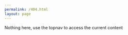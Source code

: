 ```yaml
---
permalink: /404.html
layout: page
---
```


Nothing here, use the topnav to access the current content
